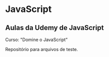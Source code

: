 # JavaScript

## Aulas da Udemy de JavaScript

Curso: "Domine o JavaScript" <br />
<p>Repositório para arquivos de teste.</p>

